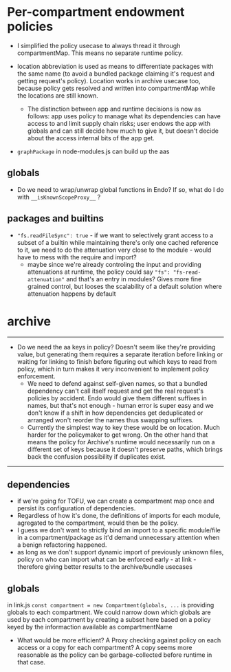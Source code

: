# Per-compartment endowment policies

- I simplified the policy usecase to always thread it through compartmentMap. This means no separate runtime policy. 
- location abbreviation is used as means to differentiate packages with the same name (to avoid a bundled package claiming it's request and getting request's policy). Location works in archive usecase too, because policy gets resolved and written into compartmentMap while the locations are still known. 
  - The distinction between app and runtime decisions is now as follows: app uses policy to manage what its dependencies can have access to and limit supply chain risks; user endows the app with globals and can still decide how much to give it, but doesn't decide about the access internal bits of the app get. 
  

- `graphPackage` in node-modules.js can build up the aas 

## globals

- Do we need to wrap/unwrap global functions in Endo? If so, what do I do with  `__isKnownScopeProxy__` ?



## packages and builtins

- `"fs.readFileSync": true` - if we want to selectively grant access to a subset of a builtin while maintaining there's only one cached reference to it, we need to do the attenuation very close to the module - would have to mess with the require and import?
  - maybe since we're already controling the input and providing attenuations at runtime, the policy could say `"fs": "fs-read-attenuation"` and that's an entry in modules? Gives more fine grained control, but looses the scalability of a default solution where attenuation happens by default
















# archive

----

- Do we need the aa keys in policy? Doesn't seem like they're providing value, but generating them requires a separate iteration before linking or waiting for linking to finish before figuring out which keys to read from policy, which in turn makes it very inconvenient to implement policy enforcement.
  - We need to defend against self-given names, so that a bundled dependency can't call itself request and get the real request's policies by accident. Endo would give them different suffixes in names, but that's not enough - human error is super easy and we don't know if a shift in how dependencies get deduplicated or arranged won't reorder the names thus swapping suffixes.
  - Currently the simplest way to key these would be on location. Much harder for the policymaker to get wrong. On the other hand that means the policy for Archive's runtime would necessarily run on a different set of keys because it doesn't preserve paths, which brings back the confusion possibility if duplicates exist.

----


## dependencies
- if we're going for TOFU, we can create a compartment map once and persist its configuration of dependencies. 
- Regardless of how it's done, the definitions of imports for each module, agregated to the compartment, would then be the policy. 
- I guess we don't want to strictly bind an import to a specific module/file in a compartment/package as it'd demand unnecessary attention when a benign refactoring happened.
- as long as we don't support dynamic import of previously unknown files, policy on who can import what can be enforced early - at link - therefore giving better results to the archive/bundle usecases

## globals 
in link.js `const compartment = new Compartment(globals, ...` is providing globals to each compartment. We could narrow down which globals are used by each compartment by creating a subset here based on a policy keyed by the informaction available as compartmentName

- What would be more efficient? A Proxy checking against policy on each access or a copy for each compartment? A copy seems more reasonable as the policy can be garbage-collected before runtime in that case.